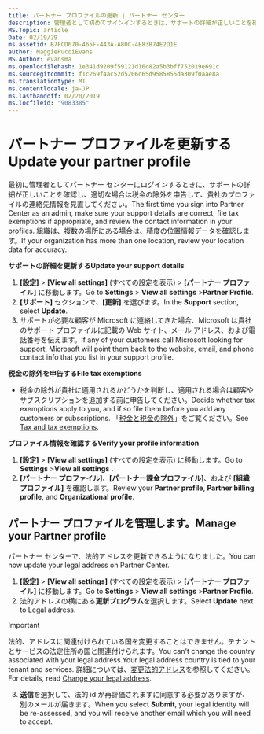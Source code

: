 ```yaml
---
title: パートナー プロファイルの更新 | パートナー センター
description: 管理者として初めてサインインするときは、サポートの詳細が正しいことを確認し、適宜、税金の除外を申告すると共に、貴社のプロファイルの連絡先情報を確認してください。
MS.Topic: article
Date: 02/19/29
ms.assetid: B7FCD670-465F-443A-A80C-4E83B74E2D1E
author: MaggiePucciEvans
MS.Author: evansma
ms.openlocfilehash: 1e341d9209f59121d16c82a5b3bff752019e691c
ms.sourcegitcommit: f1c269f4ac52d5206d65d9585855da309f0aae8a
ms.translationtype: MT
ms.contentlocale: ja-JP
ms.lasthandoff: 02/20/2019
ms.locfileid: "9083385"
---
```

# <a name="update-your-partner-profile"></a><span data-ttu-id="3f4cb-103">パートナー プロファイルを更新する</span><span class="sxs-lookup"><span data-stu-id="3f4cb-103">Update your partner profile</span></span>


<span data-ttu-id="3f4cb-104">最初に管理者としてパートナー センターにログインするときに、サポートの詳細が正しいことを確認し、適切な場合は税金の除外を申告して、貴社のプロファイルの連絡先情報を見直してください。</span><span class="sxs-lookup"><span data-stu-id="3f4cb-104">The first time you sign into Partner Center as an admin, make sure your support details are correct, file tax exemptions if appropriate, and review the contact information in your profiles.</span></span> <span data-ttu-id="3f4cb-105">組織は、複数の場所にある場合は、精度の位置情報データを確認します。</span><span class="sxs-lookup"><span data-stu-id="3f4cb-105">If your organization has more than one location, review your location data for accuracy.</span></span>

**<span data-ttu-id="3f4cb-106">サポートの詳細を更新する</span><span class="sxs-lookup"><span data-stu-id="3f4cb-106">Update your support details</span></span>**

1.  <span data-ttu-id="3f4cb-107">**[設定]** &gt; **[View all settings]** (すべての設定を表示) &gt; **[パートナー プロファイル]** に移動します。</span><span class="sxs-lookup"><span data-stu-id="3f4cb-107">Go to **Settings** &gt; **View all settings** &gt;**Partner Profile**.</span></span>
2.  <span data-ttu-id="3f4cb-108">**[サポート]** セクションで、**[更新]** を選びます。</span><span class="sxs-lookup"><span data-stu-id="3f4cb-108">In the **Support** section, select **Update**.</span></span>
3.  <span data-ttu-id="3f4cb-109">サポートが必要な顧客が Microsoft に連絡してきた場合、Microsoft は貴社のサポート プロファイルに記載の Web サイト、メール アドレス、および電話番号を伝えます。</span><span class="sxs-lookup"><span data-stu-id="3f4cb-109">If any of your customers call Microsoft looking for support, Microsoft will point them back to the website, email, and phone contact info that you list in your support profile.</span></span>

**<span data-ttu-id="3f4cb-110">税金の除外を申告する</span><span class="sxs-lookup"><span data-stu-id="3f4cb-110">File tax exemptions</span></span>**

-   <span data-ttu-id="3f4cb-111">税金の除外が貴社に適用されるかどうかを判断し、適用される場合は顧客やサブスクリプションを追加する前に申告してください。</span><span class="sxs-lookup"><span data-stu-id="3f4cb-111">Decide whether tax exemptions apply to you, and if so file them before you add any customers or subscriptions.</span></span> <span data-ttu-id="3f4cb-112">「[税金と税金の除外](tax-and-tax-exemptions.md)」をご覧ください。</span><span class="sxs-lookup"><span data-stu-id="3f4cb-112">See [Tax and tax exemptions](tax-and-tax-exemptions.md).</span></span>

**<span data-ttu-id="3f4cb-113">プロファイル情報を確認する</span><span class="sxs-lookup"><span data-stu-id="3f4cb-113">Verify your profile information</span></span>**

1.  <span data-ttu-id="3f4cb-114">**[設定]** &gt; **[View all settings]** (すべての設定を表示) に移動します。</span><span class="sxs-lookup"><span data-stu-id="3f4cb-114">Go to **Settings** &gt;**View all settings** .</span></span> 
2.  <span data-ttu-id="3f4cb-115">**[パートナー プロファイル]**、**[パートナー課金プロファイル]**、および **[組織プロファイル]** を確認します。</span><span class="sxs-lookup"><span data-stu-id="3f4cb-115">Review your **Partner profile**, **Partner billing profile**, and **Organizational profile**.</span></span>

## <a name="manage-your-partner-profile"></a><span data-ttu-id="3f4cb-116">パートナー プロファイルを管理します。</span><span class="sxs-lookup"><span data-stu-id="3f4cb-116">Manage your Partner profile</span></span> 

<span data-ttu-id="3f4cb-117">パートナー センターで、法的アドレスを更新できるようになりました。</span><span class="sxs-lookup"><span data-stu-id="3f4cb-117">You can now update your legal address on Partner Center.</span></span>

1. <span data-ttu-id="3f4cb-118">**[設定]** &gt; **[View all settings]** (すべての設定を表示) &gt; **[パートナー プロファイル]** に移動します。</span><span class="sxs-lookup"><span data-stu-id="3f4cb-118">Go to **Settings** &gt; **View all settings** &gt;**Partner Profile**.</span></span>
2. <span data-ttu-id="3f4cb-119">法的アドレスの横にある**更新プログラム**を選択します。</span><span class="sxs-lookup"><span data-stu-id="3f4cb-119">Select **Update** next to Legal address.</span></span> 

>[!Important]
><span data-ttu-id="3f4cb-120">法的、アドレスに関連付けられている国を変更することはできません。テナントとサービスの法定住所の国と関連付けられます。</span><span class="sxs-lookup"><span data-stu-id="3f4cb-120">You can't change the country associated with your legal address.Your legal address country is tied to your tenant and services.</span></span> <span data-ttu-id="3f4cb-121">詳細については、[変更法的アドレス](https://docs.microsoft.com/office365/admin/manage/change-address-contact-and-more?view=o365-worldwide)を参照してください。</span><span class="sxs-lookup"><span data-stu-id="3f4cb-121">For details, read [Change your legal address](https://docs.microsoft.com/office365/admin/manage/change-address-contact-and-more?view=o365-worldwide).</span></span>

3. <span data-ttu-id="3f4cb-122">**送信**を選択して、法的 id が再評価されますに同意する必要がありますが、別のメールが届きます。</span><span class="sxs-lookup"><span data-stu-id="3f4cb-122">When you select **Submit**, your legal identity will be re-assessed, and you will receive another email which you will need to accept.</span></span>



 



